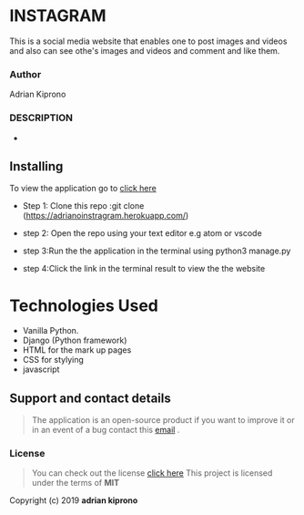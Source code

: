 # INSTAGRAM
This is a social media website that enables one to post images and videos and also can see othe's images and videos and comment and like them.

### Author

 Adrian Kiprono 

 ### DESCRIPTION
 -


 
## Installing 

To view the application go to [click here]( https://adrianogallery.herokuapp.com/ )

- Step 1: Clone this repo :git clone (https://adrianoinstragram.herokuapp.com/)

- step 2: Open the repo using your text editor e.g atom or vscode

- step 3:Run the the application in  the terminal using python3 manage.py

- step 4:Click the link in the terminal result to view the the website

# Technologies Used

- Vanilla Python.
- Django (Python framework)
- HTML for the mark up pages
- CSS for stylying
- javascript

## Support and contact details
>The application is an open-source product if you  want to improve it or in an event of a bug  contact this
> [email](tuimuradrian6@gmail.com) .
### License
>You can check out the license [click here](LICENSE)
This project is licensed under the terms of **MIT**

Copyright (c) 2019 **adrian  kiprono**